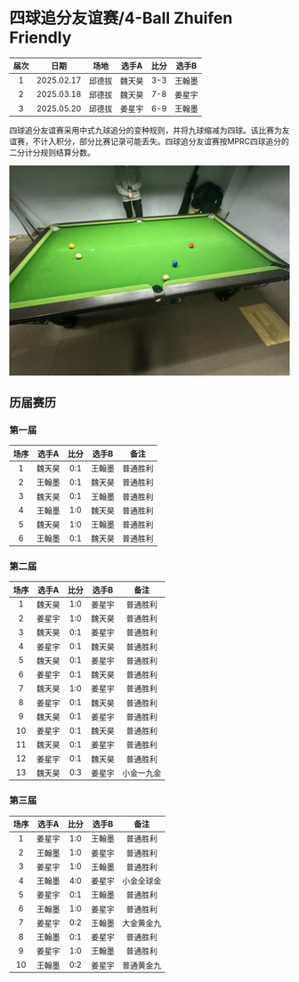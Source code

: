 # 四球追分友谊赛/4-Ball Zhuifen Friendly

| 届次 | 日期        | 场地   | 选手A  | 比分 | 选手B |
| :--: | :--------: | :----: | :---: | :-: | :----: |
| 1    | 2025.02.17 | 邱德拔 | 魏天昊 | 3-3 | 王翰墨 |
| 2    | 2025.03.18 | 邱德拔 | 魏天昊 | 7-8 | 姜星宇 |
| 3    | 2025.05.20 | 邱德拔 | 姜星宇 | 6-9 | 王翰墨 |

四球追分友谊赛采用中式九球追分的变种规则，并将九球缩减为四球。该比赛为友谊赛，不计入积分，部分比赛记录可能丢失。四球追分友谊赛按MPRC四球追分的二分计分规则结算分数。

![](./img/4-ball_zhuifen_friendly.jpg)


## 历届赛历

### 第一届

| 场序 | 选手A  | 比分 | 选手B  | 备注    |
| :--: | :----: | :-: | :----: | :----: |
| 1    | 魏天昊 | 0:1 | 王翰墨 | 普通胜利 |
| 2    | 王翰墨 | 0:1 | 魏天昊 | 普通胜利 |
| 3    | 魏天昊 | 0:1 | 王翰墨 | 普通胜利 |
| 4    | 王翰墨 | 1:0 | 魏天昊 | 普通胜利 |
| 5    | 魏天昊 | 1:0 | 王翰墨 | 普通胜利 |
| 6    | 王翰墨 | 0:1 | 魏天昊 | 普通胜利 |

### 第二届

| 场序 | 选手A  | 比分 | 选手B  | 备注      |
| :--: | :----: | :-: | :----: | :------: |
| 1    | 魏天昊 | 1:0 | 姜星宇 | 普通胜利   |
| 2    | 姜星宇 | 1:0 | 魏天昊 | 普通胜利   |
| 3    | 魏天昊 | 0:1 | 姜星宇 | 普通胜利   |
| 4    | 姜星宇 | 0:1 | 魏天昊 | 普通胜利   |
| 5    | 魏天昊 | 0:1 | 姜星宇 | 普通胜利   |
| 6    | 姜星宇 | 0:1 | 魏天昊 | 普通胜利   |
| 7    | 魏天昊 | 1:0 | 姜星宇 | 普通胜利   |
| 8    | 姜星宇 | 0:1 | 魏天昊 | 普通胜利   |
| 9    | 魏天昊 | 0:1 | 姜星宇 | 普通胜利   |
| 10   | 姜星宇 | 0:1 | 魏天昊 | 普通胜利   |
| 11   | 魏天昊 | 0:1 | 姜星宇 | 普通胜利   |
| 12   | 姜星宇 | 0:1 | 魏天昊 | 普通胜利   |
| 13   | 魏天昊 | 0:3 | 姜星宇 | 小金一九金 |

### 第三届

| 场序 | 选手A  | 比分 | 选手B  | 备注      |
| :--: | :----: | :-: | :----: | :------: |
| 1    | 姜星宇 | 1:0 | 王翰墨 | 普通胜利   |
| 2    | 王翰墨 | 1:0 | 姜星宇 | 普通胜利   |
| 3    | 姜星宇 | 1:0 | 王翰墨 | 普通胜利   |
| 4    | 王翰墨 | 4:0 | 姜星宇 | 小金全球金 |
| 5    | 姜星宇 | 0:1 | 王翰墨 | 普通胜利   |
| 6    | 王翰墨 | 1:0 | 姜星宇 | 普通胜利   |
| 7    | 姜星宇 | 0:2 | 王翰墨 | 大金黄金九 |
| 8    | 王翰墨 | 0:1 | 姜星宇 | 普通胜利   |
| 9    | 姜星宇 | 1:0 | 王翰墨 | 普通胜利   |
| 10   | 王翰墨 | 0:2 | 姜星宇 | 普通黄金九 |